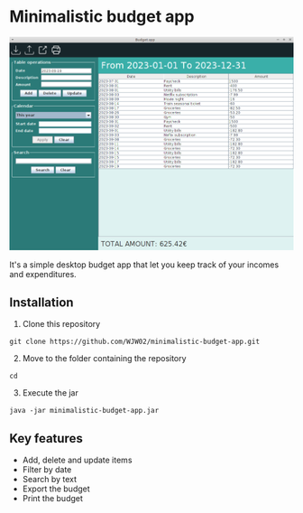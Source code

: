 # Minimalistic budget app
![Minimalistic budget app GUI](https://github.com/WJW02/minimalistic-budget-app/blob/main/img/minimalistic-budget-gui.png?raw=true)

It's a simple desktop budget app that let you keep track of your incomes and expenditures.

## Installation
1. Clone this repository
```
git clone https://github.com/WJW02/minimalistic-budget-app.git
```
2. Move to the folder containing the repository
```
cd
```
3. Execute the jar
```
java -jar minimalistic-budget-app.jar
```

## Key features
- Add, delete and update items
- Filter by date
- Search by text
- Export the budget
- Print the budget
